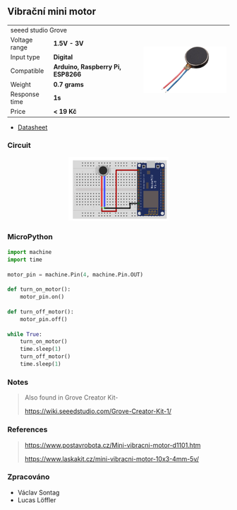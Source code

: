 ## Vibrační mini motor

<table border="0" width="100%"><tr><td colspan=2 width="60%">seeed studio Grove </td>
<td rowspan=9 width="40%" align="right"><img src="../../.img/vibr.jpg" width="200px" /></td></tr>
<tr><td>Voltage range</td><td><b>1.5V - 3V</b></td></tr>
<tr><td>Input type</td><td><b>Digital</b></td></tr>
<tr><td>Compatible</td><td><b>Arduino, Raspberry Pi, ESP8266</b></td></tr>
<tr><td>Weight</td><td><b>0.7 grams</b></td></tr>
<tr><td>Response time</td><td><b>1s</b></td></tr>
<tr><td>Price</td><td><b>< 19 Kč</b></td></tr></table>

* [Datasheet](./datasheet.pdf)

### Circuit
<p align="center"><img src="../../.img/vibr.png" width="45%" /></p>

### MicroPython

```python
import machine
import time

motor_pin = machine.Pin(4, machine.Pin.OUT)

def turn_on_motor():
    motor_pin.on()

def turn_off_motor():
    motor_pin.off()

while True:
    turn_on_motor()
    time.sleep(1)
    turn_off_motor()
    time.sleep(1)
```

### Notes
> Also found in Grove Creator Kit-
>
>https://wiki.seeedstudio.com/Grove-Creator-Kit-1/

### References
> https://www.postavrobota.cz/Mini-vibracni-motor-d1101.htm
>
> https://www.laskakit.cz/mini-vibracni-motor-10x3-4mm-5v/

### Zpracováno
- Václav Sontag
- Lucas Löffler